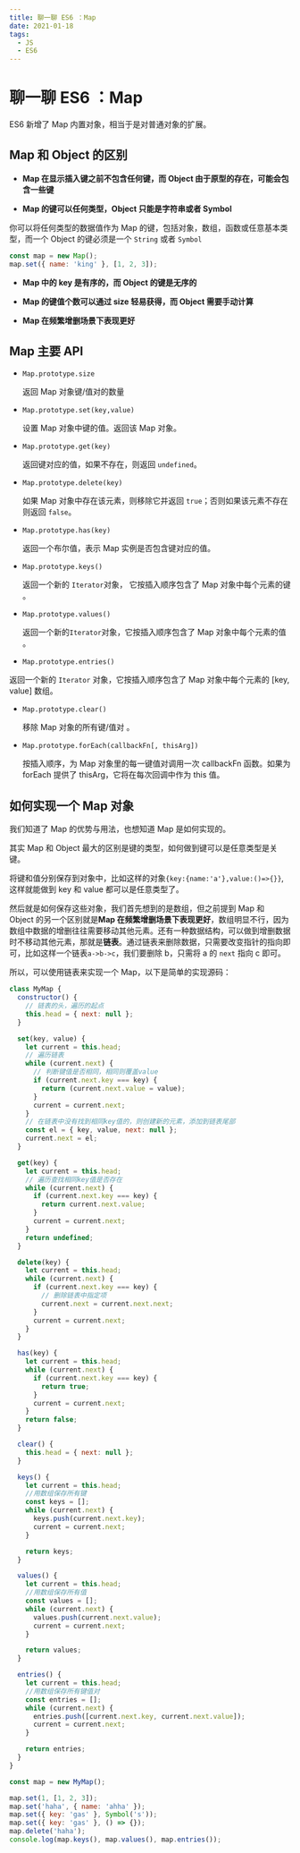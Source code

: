 ```yaml
---
title: 聊一聊 ES6 ：Map
date: 2021-01-18
tags:
  - JS
  - ES6
---
```


# 聊一聊 ES6 ：Map

ES6 新增了 Map 内置对象，相当于是对普通对象的扩展。

## Map 和 Object 的区别

- **Map 在显示插入键之前不包含任何键，而 Object 由于原型的存在，可能会包含一些键**

- **Map 的键可以任何类型，Object 只能是字符串或者 Symbol**

你可以将任何类型的数据值作为 Map 的键，包括对象，数组，函数或任意基本类型，而一个 Object 的键必须是一个 `String` 或者 `Symbol`

```js
const map = new Map();
map.set({ name: 'king' }, [1, 2, 3]);
```

- **Map 中的 key 是有序的，而 Object 的键是无序的**

- **Map 的键值个数可以通过 size 轻易获得，而 Object 需要手动计算**

- **Map 在频繁增删场景下表现更好**

## Map 主要 API

- `Map.prototype.size`

  返回 Map 对象键/值对的数量

- `Map.prototype.set(key,value)`

  设置 Map 对象中键的值。返回该 Map 对象。

- `Map.prototype.get(key)`

  返回键对应的值，如果不存在，则返回 `undefined`。

- `Map.prototype.delete(key)`

  如果 Map 对象中存在该元素，则移除它并返回 `true`；否则如果该元素不存在则返回 `false`。

- `Map.prototype.has(key)`

  返回一个布尔值，表示 Map 实例是否包含键对应的值。

- `Map.prototype.keys()`

  返回一个新的 `Iterator`对象， 它按插入顺序包含了 Map 对象中每个元素的键 。

- `Map.prototype.values()`

  返回一个新的`Iterator`对象，它按插入顺序包含了 Map 对象中每个元素的值 。

- `Map.prototype.entries()`

返回一个新的 `Iterator` 对象，它按插入顺序包含了 Map 对象中每个元素的 [key, value] 数组。

- `Map.prototype.clear()`

  移除 Map 对象的所有键/值对 。

- `Map.prototype.forEach(callbackFn[, thisArg])`

  按插入顺序，为 Map 对象里的每一键值对调用一次 callbackFn 函数。如果为 forEach 提供了 thisArg，它将在每次回调中作为 this 值。

## 如何实现一个 Map 对象

我们知道了 Map 的优势与用法，也想知道 Map 是如何实现的。

其实 Map 和 Object 最大的区别是键的类型，如何做到键可以是任意类型是关键。

将键和值分别保存到对象中，比如这样的对象`{key:{name:'a'},value:()=>{}}`,这样就能做到 key 和 value 都可以是任意类型了。

然后就是如何保存这些对象，我们首先想到的是数组，但之前提到 Map 和 Object 的另一个区别就是**Map 在频繁增删场景下表现更好**，数组明显不行，因为数组中数据的增删往往需要移动其他元素。还有一种数据结构，可以做到增删数据时不移动其他元素，那就是**链表**。通过链表来删除数据，只需要改变指针的指向即可，比如这样一个链表`a->b->c`，我们要删除 b，只需将 a 的 `next` 指向 c 即可。

所以，可以使用链表来实现一个 Map，以下是简单的实现源码：

```js
class MyMap {
  constructor() {
    // 链表的头，遍历的起点
    this.head = { next: null };
  }

  set(key, value) {
    let current = this.head;
    // 遍历链表
    while (current.next) {
      // 判断键值是否相同，相同则覆盖value
      if (current.next.key === key) {
        return (current.next.value = value);
      }
      current = current.next;
    }
    // 在链表中没有找到相同key值的，则创建新的元素，添加到链表尾部
    const el = { key, value, next: null };
    current.next = el;
  }

  get(key) {
    let current = this.head;
    // 遍历查找相同key值是否存在
    while (current.next) {
      if (current.next.key === key) {
        return current.next.value;
      }
      current = current.next;
    }
    return undefined;
  }

  delete(key) {
    let current = this.head;
    while (current.next) {
      if (current.next.key === key) {
        // 删除链表中指定项
        current.next = current.next.next;
      }
      current = current.next;
    }
  }

  has(key) {
    let current = this.head;
    while (current.next) {
      if (current.next.key === key) {
        return true;
      }
      current = current.next;
    }
    return false;
  }

  clear() {
    this.head = { next: null };
  }

  keys() {
    let current = this.head;
    //用数组保存所有键
    const keys = [];
    while (current.next) {
      keys.push(current.next.key);
      current = current.next;
    }

    return keys;
  }

  values() {
    let current = this.head;
    //用数组保存所有值
    const values = [];
    while (current.next) {
      values.push(current.next.value);
      current = current.next;
    }

    return values;
  }

  entries() {
    let current = this.head;
    //用数组保存所有键值对
    const entries = [];
    while (current.next) {
      entries.push([current.next.key, current.next.value]);
      current = current.next;
    }

    return entries;
  }
}

const map = new MyMap();

map.set(1, [1, 2, 3]);
map.set('haha', { name: 'ahha' });
map.set({ key: 'gas' }, Symbol('s'));
map.set({ key: 'gas' }, () => {});
map.delete('haha');
console.log(map.keys(), map.values(), map.entries());
```

